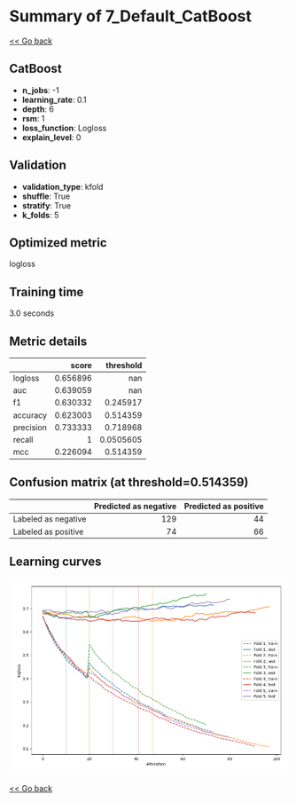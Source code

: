 # Summary of 7_Default_CatBoost

[<< Go back](../README.md)


## CatBoost
- **n_jobs**: -1
- **learning_rate**: 0.1
- **depth**: 6
- **rsm**: 1
- **loss_function**: Logloss
- **explain_level**: 0

## Validation
 - **validation_type**: kfold
 - **shuffle**: True
 - **stratify**: True
 - **k_folds**: 5

## Optimized metric
logloss

## Training time

3.0 seconds

## Metric details
|           |    score |   threshold |
|:----------|---------:|------------:|
| logloss   | 0.656896 | nan         |
| auc       | 0.639059 | nan         |
| f1        | 0.630332 |   0.245917  |
| accuracy  | 0.623003 |   0.514359  |
| precision | 0.733333 |   0.718968  |
| recall    | 1        |   0.0505605 |
| mcc       | 0.226094 |   0.514359  |


## Confusion matrix (at threshold=0.514359)
|                     |   Predicted as negative |   Predicted as positive |
|:--------------------|------------------------:|------------------------:|
| Labeled as negative |                     129 |                      44 |
| Labeled as positive |                      74 |                      66 |

## Learning curves
![Learning curves](learning_curves.png)

[<< Go back](../README.md)
